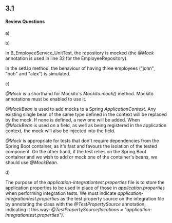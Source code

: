 ## 3.1

#### Review Questions

a)





b)

In B_EmployeeService_UnitTest, the repository is mocked (the *@Mock* annotation is used in line 32 for the EmployeeRepository). 

In the setUp method, the behaviour of having three employees ("john", "bob" and "alex") is simulated.



c)

*@Mock* is a shorthand for Mockito's *Mockito.mock()* method. Mockito annotations must be enabled to use it.

*@MockBean* is used to add mocks to a Spring *ApplicationContext*. Any existing single bean of the same type defined in the context will be replaced by the mock. If none is defined, a new one will be added. When *@MockBean* is used on a field, as well as being registered in the application context, the mock will also be injected into the field.

*@Mock* is appropriate for tests that don't require dependencies from the Spring Boot container, as it's fast and favours the isolation of the tested component. On the other hand, if the test relies on the Spring Boot container and we wish to add or mock one of the container's beans, we should use *@MockBean*.



d)

The purpose of the *application-integrationtest.properties* file is to store the application properties to be used in place of those in *application.properties* when performing integration tests. We must indicate *application-integrationtest.properties* as the test property source on the integration file by annotating the class with the *@TestPropertySource* annotation, indicating it this way: *@TestPropertySource(locations = "application-integrationtest.properties")*.



